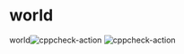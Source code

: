 # world
world![cppcheck-action](https://github.com/stepin104248/world/workflows/cppcheck-action/badge.svg)
![cppcheck-action](https://github.com/stepin104248/world/workflows/cppcheck-action/badge.svg)
